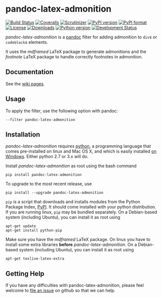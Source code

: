 # pandoc-latex-admonition
[![Build Status](https://img.shields.io/travis/chdemko/pandoc-latex-admonition/1.2.0.svg)](https://travis-ci.org/chdemko/pandoc-latex-admonition/branches)
[![Coveralls](https://img.shields.io/coveralls/github/chdemko/pandoc-latex-admonition/1.2.0.svg)](https://coveralls.io/github/chdemko/pandoc-latex-admonition?branch=1.2.0)
[![Scrutinizer](https://img.shields.io/scrutinizer/g/chdemko/pandoc-latex-admonition.svg)](https://scrutinizer-ci.com/g/chdemko/pandoc-latex-admonition/)
[![PyPI version](https://img.shields.io/pypi/v/pandoc-latex-admonition.svg)](https://pypi.org/project/pandoc-latex-admonition/)
[![PyPI format](https://img.shields.io/pypi/format/pandoc-latex-admonition/1.2.0.svg)](https://pypi.org/project/pandoc-latex-admonition/1.2.0/)
[![License](https://img.shields.io/pypi/l/pandoc-latex-admonition/1.2.0.svg)](https://raw.githubusercontent.com/chdemko/pandoc-latex-admonition/1.2.0/LICENSE)
[![Downloads](https://img.shields.io/pypi/dm/pandoc-latex-admonition.svg)](https://pypi.org/project/pandoc-latex-admonition/)
[![Python version](https://img.shields.io/pypi/pyversions/pandoc-latex-admonition.svg)](https://pypi.org/project/pandoc-latex-admonition/)
[![Development Status](https://img.shields.io/pypi/status/pandoc-latex-admonition.svg)](https://pypi.org/project/pandoc-latex-admonition/)

*pandoc-latex-admonition* is a [pandoc] filter for adding admonition to `div`s or `codeblock`s elements.

It uses the *mdframed* LaTeX package to generate admonitions and the *footnote* LaTeX package to handle correctly footnotes in admonition.

[pandoc]: http://pandoc.org/

Documentation
-------------

See the [wiki pages](https://github.com/chdemko/pandoc-latex-admonition/wiki).

Usage
-----

To apply the filter, use the following option with pandoc:

    --filter pandoc-latex-admonition

Installation
------------

*pandoc-latex-admonition* requires [python], a programming language that comes pre-installed on linux and Mac OS X, and which is easily installed [on Windows]. Either python 2.7 or 3.x will do.

Install *pandoc-latex-admonition* as root using the bash command

    pip install pandoc-latex-admonition

To upgrade to the most recent release, use

    pip install --upgrade pandoc-latex-admonition

`pip` is a script that downloads and installs modules from the Python Package Index, [PyPI].  It should come installed with your python distribution. If you are running linux, `pip` may be bundled separately. On a Debian-based system (including Ubuntu), you can install it as root using

    apt-get update
    apt-get install python-pip

Make sure you have the *mdframed* LaTeX package. On linux you have to install some extra libraries **before** *pandoc-latex-admonition*. On a Debian-based system (including Ubuntu), you can install it as root using

	apt-get texlive-latex-extra

[python]: https://www.python.org
[on Windows]: https://www.python.org/downloads/windows
[PyPI]: https://pypi.org


Getting Help
------------

If you have any difficulties with pandoc-latex-admonition, please feel welcome to [file an issue] on github so that we can help.

[file an issue]: https://github.com/chdemko/pandoc-latex-admonition/issues

